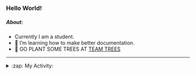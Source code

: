 ### Hello World!

##### About:
- Currently I am a student.
- 🌱 I’m learning how to make better documentation.
- 🌱 GO PLANT SOME TREES AT [TEAM TREES](https://teamtrees.org/)

---
<details>
  <summary>:zap: My Activity:</summary>
  
<!--START_SECTION:waka-->
![Code Time](http://img.shields.io/badge/Code%20Time-1%2C028%20hrs%2037%20mins-blue)

**I'm a Night 🦉** 

```text
🌞 Morning    106 commits    ███░░░░░░░░░░░░░░░░░░░░░░   12.94% 
🌆 Daytime    206 commits    ██████░░░░░░░░░░░░░░░░░░░   25.15% 
🌃 Evening    239 commits    ███████░░░░░░░░░░░░░░░░░░   29.18% 
🌙 Night      268 commits    ████████░░░░░░░░░░░░░░░░░   32.72%

```
📅 **I'm Most Productive on Tuesday** 

```text
Monday       120 commits    ███░░░░░░░░░░░░░░░░░░░░░░   14.65% 
Tuesday      137 commits    ████░░░░░░░░░░░░░░░░░░░░░   16.73% 
Wednesday    121 commits    ███░░░░░░░░░░░░░░░░░░░░░░   14.77% 
Thursday     125 commits    ███░░░░░░░░░░░░░░░░░░░░░░   15.26% 
Friday       107 commits    ███░░░░░░░░░░░░░░░░░░░░░░   13.06% 
Saturday     92 commits     ██░░░░░░░░░░░░░░░░░░░░░░░   11.23% 
Sunday       117 commits    ███░░░░░░░░░░░░░░░░░░░░░░   14.29%

```


📊 **This Week I Spent My Time On** 

```text
🔥 Editors: 
VS Code                  13 hrs 38 mins      █████████████████████████   100.0%

🐱‍💻 Projects: 
TearDrops                3 hrs 52 mins       ███████░░░░░░░░░░░░░░░░░░   28.38% 
CSF22                    3 hrs 36 mins       ██████░░░░░░░░░░░░░░░░░░░   26.46% 
my-homepage              2 hrs 58 mins       █████░░░░░░░░░░░░░░░░░░░░   21.82% 
TEA-onboarding-bot       1 hr 57 mins        ███░░░░░░░░░░░░░░░░░░░░░░   14.36% 
skillgraff               56 mins             █░░░░░░░░░░░░░░░░░░░░░░░░   6.91%

```


 Last Updated on 04/02/2023 07:03:43 UTC
<!--END_SECTION:waka-->
</details>
